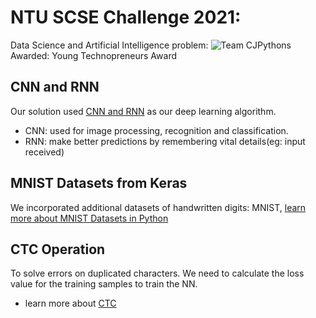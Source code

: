 # NTU SCSE Challenge 2021: 
Data Science and Artificial Intelligence problem: 
![Team CJPythons](https://www.ntu.edu.sg/images/librariesprovider118/news-events/scse-computing-challenge-202154f84e0e-2c74-4211-a795-816575dbf69f.jpg?Status=Master&sfvrsn=464ed816_3)
Awarded: Young Technopreneurs Award

## CNN and RNN
Our solution used [CNN and RNN](https://www.upgrad.com/blog/cnn-vs-rnn/) as our deep learning algorithm.

- CNN: used for image processing, recognition and classification.
- RNN: make better predictions by remembering vital details(eg: input received)

## MNIST Datasets from Keras
We incorporated additional datasets of handwritten digits: MNIST, [learn more about MNIST Datasets in Python](https://www.digitalocean.com/community/tutorials/mnist-dataset-in-python)

## CTC Operation
To solve errors on duplicated characters. We need to calculate the loss value for the training samples to train the NN.
- learn more about [CTC](https://towardsdatascience.com/intuitively-understanding-connectionist-temporal-classification-3797e43a86c)

